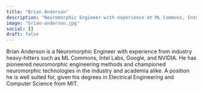 ```yaml
---
title: "Brian Anderson"
description: "Neuromorphic Engineer with experience at ML Commons, Intel, Google, NVIDIA. Pioneered neuromorphic methods with degrees from MIT."
image: "brian-anderson.jpg"
social: []
draft: false
---
```

Brian Anderson is a Neuromorphic Engineer with experience from industry heavy-hitters such as ML Commons, Intel Labs, Google, and NVIDIA. He has pioneered neuromorphic engineering methods and championed neuromorphic technologies in the industry and academia alike. A position he is well suited for, given his degrees in Electrical Engineering and Computer Science from MIT.
